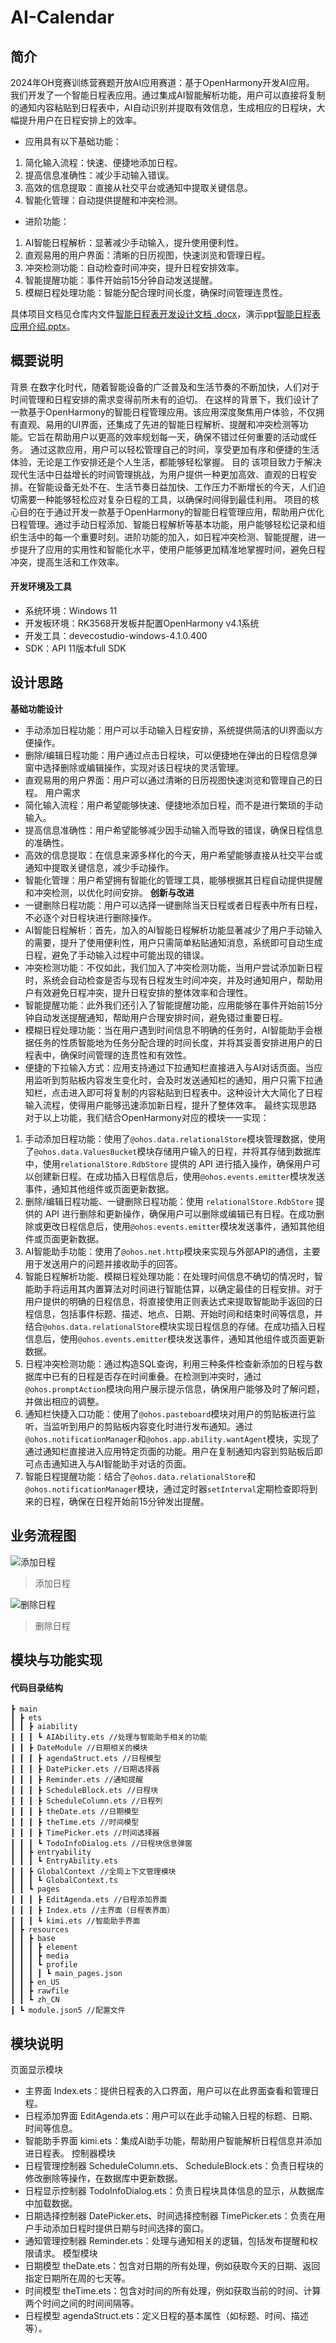 # AI-Calendar

## 简介
2024年OH竞赛训练营赛题开放AI应用赛道：基于OpenHarmony开发AI应用。
我们开发了一个智能日程表应用。通过集成AI智能解析功能，用户可以直接将复制的通知内容粘贴到日程表中，AI自动识别并提取有效信息，生成相应的日程块，大幅提升用户在日程安排上的效率。
-  应用具有以下基础功能：
1. 简化输入流程：快速、便捷地添加日程。
2. 提高信息准确性：减少手动输入错误。
3. 高效的信息提取：直接从社交平台或通知中提取关键信息。
4. 智能化管理：自动提供提醒和冲突检测。
- 进阶功能：
1. AI智能日程解析：显著减少手动输入，提升使用便利性。
2. 直观易用的用户界面：清晰的日历视图，快速浏览和管理日程。
3. 冲突检测功能：自动检查时间冲突，提升日程安排效率。
4. 智能提醒功能：事件开始前15分钟自动发送提醒。
5. 模糊日程处理功能：智能分配合理时间长度，确保时间管理连贯性。


具体项目文档见仓库内文件[智能日程表开发设计文档 .docx](https://gitee.com/QinyaoHe/ai-calendar/blob/master/README/%E6%99%BA%E8%83%BD%E6%97%A5%E7%A8%8B%E8%A1%A8%E5%BC%80%E5%8F%91%E8%AE%BE%E8%AE%A1%E6%96%87%E6%A1%A3%20.docx)，演示ppt[智能日程表应用介绍.pptx](https://gitee.com/QinyaoHe/ai-calendar/blob/master/README/智能日程表应用介绍.pptx)。

## 概要说明
背景
在数字化时代，随着智能设备的广泛普及和生活节奏的不断加快，人们对于时间管理和日程安排的需求变得前所未有的迫切。
在这样的背景下，我们设计了一款基于OpenHarmony的智能日程管理应用。该应用深度聚焦用户体验，不仅拥有直观、易用的UI界面，还集成了先进的智能日程解析、提醒和冲突检测等功能。它旨在帮助用户以更高的效率规划每一天，确保不错过任何重要的活动或任务。
通过这款应用，用户可以轻松管理自己的时间，享受更加有序和便捷的生活体验，无论是工作安排还是个人生活，都能够轻松掌握。
目的
该项目致力于解决现代生活中日益增长的时间管理挑战，为用户提供一种更加高效、直观的日程安排。在智能设备无处不在、生活节奏日益加快、工作压力不断增长的今天，人们迫切需要一种能够轻松应对复杂日程的工具，以确保时间得到最佳利用。
项目的核心目的在于通过开发一款基于OpenHarmony的智能日程管理应用，帮助用户优化日程管理。通过手动日程添加、智能日程解析等基本功能，用户能够轻松记录和组织生活中的每一个重要时刻。进阶功能的加入，如日程冲突检测、智能提醒，进一步提升了应用的实用性和智能化水平，使用户能够更加精准地掌握时间，避免日程冲突，提高生活和工作效率。


#### 开发环境及工具
- 系统环境：Windows 11
- 开发板环境：RK3568开发板并配置OpenHarmony v4.1系统
- 开发工具：devecostudio-windows-4.1.0.400
- SDK：API 11版本full SDK
## 设计思路
**基础功能设计**
- 手动添加日程功能：用户可以手动输入日程安排，系统提供简洁的UI界面以方便操作。
- 删除/编辑日程功能：用户通过点击日程块，可以便捷地在弹出的日程信息弹窗中选择删除或编辑操作，实现对该日程块的灵活管理。
- 直观易用的用户界面：用户可以通过清晰的日历视图快速浏览和管理自己的日程。
用户需求
- 简化输入流程：用户希望能够快速、便捷地添加日程，而不是进行繁琐的手动输入。
- 提高信息准确性：用户希望能够减少因手动输入而导致的错误，确保日程信息的准确性。
- 高效的信息提取：在信息来源多样化的今天，用户希望能够直接从社交平台或通知中提取关键信息，减少手动操作。
- 智能化管理：用户希望拥有智能化的管理工具，能够根据其日程自动提供提醒和冲突检测，以优化时间安排。
**创新与改进**
- 一键删除日程功能：用户可以选择一键删除当天日程或者日程表中所有日程，不必逐个对日程块进行删除操作。
- AI智能日程解析：首先，加入的AI智能日程解析功能显著减少了用户手动输入的需要，提升了使用便利性，用户只需简单粘贴通知消息，系统即可自动生成日程，避免了手动输入过程中可能出现的错误。
- 冲突检测功能：不仅如此，我们加入了冲突检测功能，当用户尝试添加新日程时，系统会自动检查是否与现有日程发生时间冲突，并及时通知用户，帮助用户有效避免日程冲突，提升日程安排的整体效率和合理性。
- 智能提醒功能：此外我们还引入了智能提醒功能，应用能够在事件开始前15分钟自动发送提醒通知，帮助用户合理安排时间，避免错过重要日程。
- 模糊日程处理功能：当在用户遇到时间信息不明确的任务时，AI智能助手会根据任务的性质智能地为任务分配合理的时间长度，并将其妥善安排进用户的日程表中，确保时间管理的连贯性和有效性。
- 便捷的下拉输入方式：应用支持通过下拉通知栏直接进入与AI对话页面。当应用监听到剪贴板内容发生变化时，会及时发送通知栏的通知，用户只需下拉通知栏，点击进入即可将复制的内容粘贴到日程表中。这种设计大大简化了日程输入流程，使得用户能够迅速添加新日程，提升了整体效率。
最终实现思路
对于以上功能，我们结合OpenHarmony对应的模块一一实现：
1. 手动添加日程功能：使用了`@ohos.data.relationalStore`模块管理数据，使用了`@ohos.data.ValuesBucket`模块存储用户输入的日程，并将其存储到数据库中，使用`relationalStore.RdbStore` 提供的 API 进行插入操作，确保用户可以创建新日程。在成功插入日程信息后，使用`@ohos.events.emitter`模块发送事件，通知其他组件或页面更新数据。
2. 删除/编辑日程功能、一键删除日程功能：使用 `relationalStore.RdbStore` 提供的 API 进行删除和更新操作，确保用户可以删除或编辑已有日程。在成功删除或更改日程信息后，使用`@ohos.events.emitter`模块发送事件，通知其他组件或页面更新数据。
3. AI智能助手功能：使用了`@ohos.net.http`模块来实现与外部API的通信，主要用于发送用户的问题并接收助手的回答。
4. 智能日程解析功能、模糊日程处理功能：在处理时间信息不确切的情况时，智能助手将运用其内置算法对时间进行智能估算，以确定最佳的日程安排。对于用户提供的明确的日程信息，将直接使用正则表达式来提取智能助手返回的日程信息，包括事件标题、描述、地点、日期、开始时间和结束时间等信息，并结合`@ohos.data.relationalStore`模块实现日程信息的存储。在成功插入日程信息后，使用`@ohos.events.emitter`模块发送事件，通知其他组件或页面更新数据。
5. 日程冲突检测功能：通过构造SQL查询，利用三种条件检查新添加的日程与数据库中已有的日程是否存在时间重叠。在检测到冲突时，通过`@ohos.promptAction`模块向用户展示提示信息，确保用户能够及时了解问题，并做出相应的调整。
6. 通知栏快捷入口功能：使用了`@ohos.pasteboard`模块对用户的剪贴板进行监听，当监听到用户的剪贴板内容变化时进行发布通知。通过`@ohos.notificationManager`和`@ohos.app.ability.wantAgent`模块，实现了通过通知栏直接进入应用特定页面的功能。用户在复制通知内容到剪贴板后即可点击通知进入与AI智能助手对话的页面。
7. 智能日程提醒功能：结合了`@ohos.data.relationalStore`和`@ohos.notificationManager`模块，通过定时器`setInterval`定期检查即将到来的日程，确保在日程开始前15分钟发出提醒。

## 业务流程图  

![添加日程](https://gitee.com/QinyaoHe/ai-calendar/blob/master/README/images/%E6%B7%BB%E5%8A%A0%E6%97%A5%E7%A8%8B%E5%A4%84%E7%90%86%E6%B5%81%E7%A8%8B%E5%9B%BE.png)

> 添加日程

![删除日程](https://gitee.com/QinyaoHe/ai-calendar/blob/master/README/images/%E5%88%A0%E9%99%A4%E6%97%A5%E7%A8%8B%E5%A4%84%E7%90%86%E6%B5%81%E7%A8%8B%E5%9B%BE.png)

> 删除日程

## 模块与功能实现
#### 代码目录结构  

```
┣ main
┃ ┣ ets
┃ ┃ ┣ aiability
┃ ┃ ┃ ┗ AIAbility.ets //处理与智能助手相关的功能
┃ ┃ ┣ DateModule //日期相关的模块
┃ ┃ ┃ ┣ agendaStruct.ets //日程模型
┃ ┃ ┃ ┣ DatePicker.ets //日期选择器
┃ ┃ ┃ ┣ Reminder.ets //通知提醒
┃ ┃ ┃ ┣ ScheduleBlock.ets //日程块
┃ ┃ ┃ ┣ ScheduleColumn.ets //日程列
┃ ┃ ┃ ┣ theDate.ets //日期模型
┃ ┃ ┃ ┣ theTime.ets //时间模型
┃ ┃ ┃ ┣ TimePicker.ets //时间选择器
┃ ┃ ┃ ┗ TodoInfoDialog.ets //日程块信息弹窗
┃ ┃ ┣ entryability
┃ ┃ ┃ ┗ EntryAbility.ets
┃ ┃ ┣ GlobalContext //全局上下文管理模块
┃ ┃ ┃ ┗ GlobalContext.ts
┃ ┃ ┗ pages
┃ ┃ ┃ ┣ EditAgenda.ets //日程添加界面
┃ ┃ ┃ ┣ Index.ets //主界面（日程表界面）
┃ ┃ ┃ ┗ kimi.ets //智能助手界面
┃ ┣ resources
┃ ┃ ┣ base
┃ ┃ ┃ ┣ element
┃ ┃ ┃ ┣ media
┃ ┃ ┃ ┗ profile
┃ ┃ ┃ ┃ ┗ main_pages.json
┃ ┃ ┣ en_US
┃ ┃ ┣ rawfile
┃ ┃ ┗ zh_CN
┃ ┗ module.json5 //配置文件
```

## 模块说明
页面显示模块
- 主界面 Index.ets：提供日程表的入口界面，用户可以在此界面查看和管理日程。
- 日程添加界面 EditAgenda.ets：用户可以在此手动输入日程的标题、日期、时间等信息。
- 智能助手界面 kimi.ets：集成AI助手功能，帮助用户智能解析日程信息并添加进日程表。
控制器模块
- 日程管理控制器 ScheduleColumn.ets、 ScheduleBlock.ets：负责日程块的修改删除等操作，在数据库中更新数据。
- 日程显示控制器 TodoInfoDialog.ets：负责日程块具体信息的显示，从数据库中加载数据。
- 日期选择控制器 DatePicker.ets、时间选择控制器 TimePicker.ets：负责在用户手动添加日程时提供日期与时间选择的窗口。
- 通知管理控制器 Reminder.ets：处理与通知相关的逻辑，包括发布提醒和权限请求。
模型模块
- 日期模型 theDate.ets：包含对日期的所有处理，例如获取今天的日期、返回指定日期所在周的七天等。
- 时间模型 theTime.ets：包含对时间的所有处理，例如获取当前的时间、计算两个时间之间的时间间隔等。
- 日程模型 agendaStruct.ets：定义日程的基本属性（如标题、时间、描述等）。
